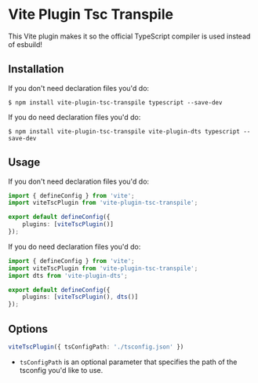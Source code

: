 # Vite Plugin Tsc Transpile

This Vite plugin makes it so the official TypeScript compiler is used instead of esbuild!

## Installation

If you don't need declaration files you'd do:
```shell
$ npm install vite-plugin-tsc-transpile typescript --save-dev
```

If you do need declaration files you'd do:
```shell
$ npm install vite-plugin-tsc-transpile vite-plugin-dts typescript --save-dev
```

## Usage

If you don't need declaration files you'd do:

```ts
import { defineConfig } from 'vite';
import viteTscPlugin from 'vite-plugin-tsc-transpile';

export default defineConfig({
    plugins: [viteTscPlugin()]
});

```

If you do need declaration files you'd do:

```ts
import { defineConfig } from 'vite';
import viteTscPlugin from 'vite-plugin-tsc-transpile';
import dts from 'vite-plugin-dts';

export default defineConfig({
    plugins: [viteTscPlugin(), dts()]
});

```

## Options

```ts
viteTscPlugin({ tsConfigPath: './tsconfig.json' })
```

* `tsConfigPath` is an optional parameter that specifies the path of the tsconfig you'd like to use.
